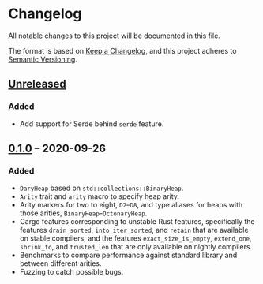 # Changelog

All notable changes to this project will be documented in this file.

The format is based on [Keep a Changelog](https://keepachangelog.com/en/1.0.0/),
and this project adheres to [Semantic Versioning](https://semver.org/spec/v2.0.0.html).

## [Unreleased]
### Added
- Add support for Serde behind `serde` feature.

## [0.1.0] &ndash; 2020-09-26
### Added
- `DaryHeap` based on `std::collections::BinaryHeap`.
- `Arity` trait and `arity` macro to specify heap arity.
- Arity markers for two to eight, `D2`&ndash;`D8`, and type aliases for heaps
  with those arities, `BinaryHeap`&ndash;`OctonaryHeap`.
- Cargo features corresponding to unstable Rust features, specifically the
  features `drain_sorted`, `into_iter_sorted`, and `retain` that are available
  on stable compilers, and the features `exact_size_is_empty`, `extend_one`,
  `shrink_to`, and `trusted_len` that are only available on nightly compilers.
- Benchmarks to compare performance against standard library and between
  different arities.
- Fuzzing to catch possible bugs.

[Unreleased]: https://github.com/hanmertens/dary_heap/compare/v0.1.0...HEAD
[0.1.0]: https://github.com/hanmertens/dary_heap/releases/tag/v0.1.0
